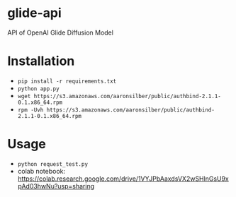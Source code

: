 # glide-api
API of OpenAI Glide Diffusion Model

# Installation
* `pip install -r requirements.txt`
* `python app.py`
* `wget https://s3.amazonaws.com/aaronsilber/public/authbind-2.1.1-0.1.x86_64.rpm`
* `rpm -Uvh https://s3.amazonaws.com/aaronsilber/public/authbind-2.1.1-0.1.x86_64.rpm`

# Usage
* `python request_test.py`
* colab notebook: https://colab.research.google.com/drive/1VYJPbAaxdsVX2wSHlnGsU9xpAd03hwNu?usp=sharing 